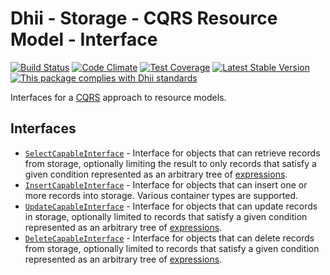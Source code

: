 # Dhii - Storage - CQRS Resource Model - Interface

[![Build Status](https://travis-ci.org/Dhii/cqrs-resource-model-interface.svg?branch=develop)](https://travis-ci.org/Dhii/cqrs-resource-model-interface)
[![Code Climate](https://codeclimate.com/github/Dhii/cqrs-resource-model-interface/badges/gpa.svg)](https://codeclimate.com/github/Dhii/cqrs-resource-model-interface)
[![Test Coverage](https://codeclimate.com/github/Dhii/cqrs-resource-model-interface/badges/coverage.svg)](https://codeclimate.com/github/Dhii/cqrs-resource-model-interface/coverage)
[![Latest Stable Version](https://poser.pugx.org/dhii/cqrs-resource-model-interface/version)](https://packagist.org/packages/dhii/cqrs-resource-model-interface)
[![This package complies with Dhii standards](https://img.shields.io/badge/Dhii-Compliant-green.svg?style=flat-square)][Dhii]

Interfaces for a [CQRS][] approach to resource models.

## Interfaces
- [`SelectCapableInterface`][SelectCapableInterface] - Interface for objects that can retrieve records from storage,
optionally limiting the result to only records that satisfy a given condition represented as an arbitrary tree of [expressions][dhii/expression-interface].
- [`InsertCapableInterface`][InsertCapableInterface] - Interface for objects that can insert one or more records into storage.
Various container types are supported.
- [`UpdateCapableInterface`][UpdateCapableInterface] - Interface for objects that can update records in storage,
optionally limited to records that satisfy a given condition represented as an arbitrary tree of [expressions][dhii/expression-interface].
- [`DeleteCapableInterface`][DeleteCapableInterface] - Interface for objects that can delete records from storage,
optionally limited to records that satisfy a given condition represented as an arbitrary tree of [expressions][dhii/expression-interface].


[Dhii]:                                                   https://github.com/Dhii/dhii
[CQRS]:                                                   https://martinfowler.com/bliki/CQRS.html
[dhii/expression-interface]:                              https://packagist.org/packages/dhii/expression-interface

[SelectCapableInterface]:                                 src/SelectCapableInterface.php
[InsertCapableInterface]:                                 src/InsertCapableInterface.php
[UpdateCapableInterface]:                                 src/UpdateCapableInterface.php
[DeleteCapableInterface]:                                 src/DeleteCapableInterface.php

